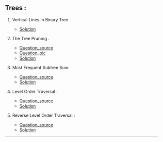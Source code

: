 ## Trees :

1. Vertical Lines in Binary Tree

   - [Solution](https://github.com/karthik-siru/practice-simple/blob/main/trees/unique_lines_in_binary_tree.py)

2. The Tree Pruning .

   - [Question_source](https://binarysearch.com/problems/Tree-Pruning) <br>
   - [Question_pic](https://github.com/karthik-siru/practice-simple/blob/main/trees/tree_pruning.jpg)<br>
   - [Solution](https://github.com/karthik-siru/practice-simple/blob/main/trees/tree_pruning.py)<br>

3. Most Frequent Subtree Sum

   - [Question_source](https://binarysearch.com/problems/Most-Frequent-Subtree-Sum) <br>
   - [Solution](https://github.com/karthik-siru/practice-simple/blob/main/trees/most_frequent_subtree_sum.py)<br>

4. Level Order Traversal :

   - [Question_source](https://practice.geeksforgeeks.org/problems/level-order-traversal/1#) <br>
   - [Solution](https://github.com/karthik-siru/practice-simple/blob/main/trees/levelorder.py)<br>

5. Reverse Level Order Traversal :
   - [Question_source](https://practice.geeksforgeeks.org/problems/reverse-level-order-traversal/1#) <br>
   - [Solution](https://github.com/karthik-siru/practice-simple/blob/main/trees/reverselevelorder.py)<br>

---
